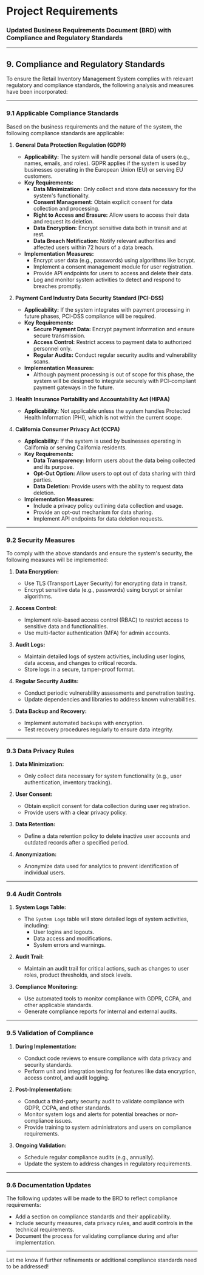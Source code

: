 # Project Requirements

### Updated Business Requirements Document (BRD) with Compliance and Regulatory Standards

---

## **9. Compliance and Regulatory Standards**

To ensure the Retail Inventory Management System complies with relevant regulatory and compliance standards, the following analysis and measures have been incorporated:

---

### **9.1 Applicable Compliance Standards**

Based on the business requirements and the nature of the system, the following compliance standards are applicable:

1. **General Data Protection Regulation (GDPR)**  
   - **Applicability:** The system will handle personal data of users (e.g., names, emails, and roles). GDPR applies if the system is used by businesses operating in the European Union (EU) or serving EU customers.
   - **Key Requirements:**
     - **Data Minimization:** Only collect and store data necessary for the system's functionality.
     - **Consent Management:** Obtain explicit consent for data collection and processing.
     - **Right to Access and Erasure:** Allow users to access their data and request its deletion.
     - **Data Encryption:** Encrypt sensitive data both in transit and at rest.
     - **Data Breach Notification:** Notify relevant authorities and affected users within 72 hours of a data breach.
   - **Implementation Measures:**
     - Encrypt user data (e.g., passwords) using algorithms like bcrypt.
     - Implement a consent management module for user registration.
     - Provide API endpoints for users to access and delete their data.
     - Log and monitor system activities to detect and respond to breaches promptly.

2. **Payment Card Industry Data Security Standard (PCI-DSS)**  
   - **Applicability:** If the system integrates with payment processing in future phases, PCI-DSS compliance will be required.
   - **Key Requirements:**
     - **Secure Payment Data:** Encrypt payment information and ensure secure transmission.
     - **Access Control:** Restrict access to payment data to authorized personnel only.
     - **Regular Audits:** Conduct regular security audits and vulnerability scans.
   - **Implementation Measures:**  
     - Although payment processing is out of scope for this phase, the system will be designed to integrate securely with PCI-compliant payment gateways in the future.

3. **Health Insurance Portability and Accountability Act (HIPAA)**  
   - **Applicability:** Not applicable unless the system handles Protected Health Information (PHI), which is not within the current scope.

4. **California Consumer Privacy Act (CCPA)**  
   - **Applicability:** If the system is used by businesses operating in California or serving California residents.
   - **Key Requirements:**
     - **Data Transparency:** Inform users about the data being collected and its purpose.
     - **Opt-Out Option:** Allow users to opt out of data sharing with third parties.
     - **Data Deletion:** Provide users with the ability to request data deletion.
   - **Implementation Measures:**
     - Include a privacy policy outlining data collection and usage.
     - Provide an opt-out mechanism for data sharing.
     - Implement API endpoints for data deletion requests.

---

### **9.2 Security Measures**

To comply with the above standards and ensure the system's security, the following measures will be implemented:

1. **Data Encryption:**
   - Use TLS (Transport Layer Security) for encrypting data in transit.
   - Encrypt sensitive data (e.g., passwords) using bcrypt or similar algorithms.

2. **Access Control:**
   - Implement role-based access control (RBAC) to restrict access to sensitive data and functionalities.
   - Use multi-factor authentication (MFA) for admin accounts.

3. **Audit Logs:**
   - Maintain detailed logs of system activities, including user logins, data access, and changes to critical records.
   - Store logs in a secure, tamper-proof format.

4. **Regular Security Audits:**
   - Conduct periodic vulnerability assessments and penetration testing.
   - Update dependencies and libraries to address known vulnerabilities.

5. **Data Backup and Recovery:**
   - Implement automated backups with encryption.
   - Test recovery procedures regularly to ensure data integrity.

---

### **9.3 Data Privacy Rules**

1. **Data Minimization:**
   - Only collect data necessary for system functionality (e.g., user authentication, inventory tracking).

2. **User Consent:**
   - Obtain explicit consent for data collection during user registration.
   - Provide users with a clear privacy policy.

3. **Data Retention:**
   - Define a data retention policy to delete inactive user accounts and outdated records after a specified period.

4. **Anonymization:**
   - Anonymize data used for analytics to prevent identification of individual users.

---

### **9.4 Audit Controls**

1. **System Logs Table:**
   - The `System Logs` table will store detailed logs of system activities, including:
     - User logins and logouts.
     - Data access and modifications.
     - System errors and warnings.

2. **Audit Trail:**
   - Maintain an audit trail for critical actions, such as changes to user roles, product thresholds, and stock levels.

3. **Compliance Monitoring:**
   - Use automated tools to monitor compliance with GDPR, CCPA, and other applicable standards.
   - Generate compliance reports for internal and external audits.

---

### **9.5 Validation of Compliance**

1. **During Implementation:**
   - Conduct code reviews to ensure compliance with data privacy and security standards.
   - Perform unit and integration testing for features like data encryption, access control, and audit logging.

2. **Post-Implementation:**
   - Conduct a third-party security audit to validate compliance with GDPR, CCPA, and other standards.
   - Monitor system logs and alerts for potential breaches or non-compliance issues.
   - Provide training to system administrators and users on compliance requirements.

3. **Ongoing Validation:**
   - Schedule regular compliance audits (e.g., annually).
   - Update the system to address changes in regulatory requirements.

---

### **9.6 Documentation Updates**

The following updates will be made to the BRD to reflect compliance requirements:
- Add a section on compliance standards and their applicability.
- Include security measures, data privacy rules, and audit controls in the technical requirements.
- Document the process for validating compliance during and after implementation.

---

Let me know if further refinements or additional compliance standards need to be addressed!